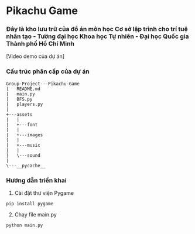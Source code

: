 # Pikachu Game
### Đây là kho lưu trữ của đồ án môn học Cơ sở lập trình cho trí tuệ nhân tạo - Tường đại học Khoa học Tự nhiên - Đại học Quốc gia Thành phố Hồ Chí Minh
[Video demo của dự án]

### Cấu trúc phân cấp của dự án
```
Group-Project---Pikachu-Game
|   README.md
|   main.py
|   BFS.py
|   players.py
|
+---assets
|   |
|   +---font
|   |
|   +---images
|   |
|   +---music
|   |
|   \---sound
|
\---__pycache__
```

### Hướng dẫn triển khai
1. Cài đặt thư viện Pygame
```
pip install pygame
```

2. Chạy file main.py
```
python main.py
```